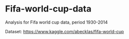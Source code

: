 # Fifa-world-cup-data
Analysis for Fifa world cup data, period 1930-2014

Dataset: https://www.kaggle.com/abecklas/fifa-world-cup

